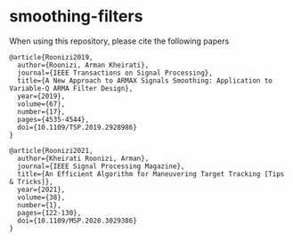 # smoothing-filters

When using this repository, please cite the following papers

    @article{Roonizi2019,  
      author={Roonizi, Arman Kheirati},  
      journal={IEEE Transactions on Signal Processing},   
      title={A New Approach to ARMAX Signals Smoothing: Application to Variable-Q ARMA Filter Design},   
      year={2019},  
      volume={67},  
      number={17},  
      pages={4535-4544},  
      doi={10.1109/TSP.2019.2928986}
    }

    @article{Roonizi2021,  
      author={Kheirati Roonizi, Arman},  
      journal={IEEE Signal Processing Magazine},   
      title={An Efficient Algorithm for Maneuvering Target Tracking [Tips & Tricks]},   
      year={2021},  
      volume={38},  
      number={1},  
      pages={122-130},  
      doi={10.1109/MSP.2020.3029386}
    }
